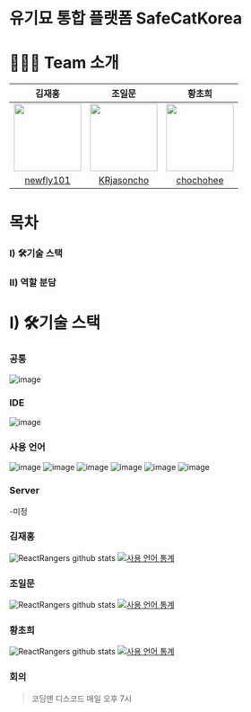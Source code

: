 # 유기묘 통합 플랫폼 SafeCatKorea

# 👨‍👨‍👧 Team 소개
|김재홍|조일문|황초희|
|:-----:|:-----:|:-----:|
|<img src="https://github.com/newfly101/ReactRangers/assets/62008619/959b13db-cfce-49d5-b3ce-d2214baf1b41" width="120px" height="120px" />|<img src="https://github.com/newfly101/ReactRangers/assets/62008619/c481e5c3-046d-4883-a550-df55e3f57c68" width="120px" height="120px" />|<img src="https://github.com/newfly101/ReactRangers/assets/62008619/aeaf57ee-7b6d-48cc-a4fd-5c39840f01b7" width="120px" height="120px" />|
|[newfly101](https://github.com/newfly101)|[KRjasoncho](https://github.com/KRjasoncho)|[chochohee](https://github.com/chochohee)|


# 목차
### I) 🛠기술 스택
### II) 역할 분담



# I) 🛠기술 스택
### 공통
![image](https://camo.githubusercontent.com/ccbdc29329afff39a4b077da431827477c1c0b3b8546e2ec570e8acd88bcc0fb/68747470733a2f2f696d672e736869656c64732e696f2f62616467652f6769742d4630353033323f7374796c653d666f722d7468652d6261646765266c6f676f3d676974266c6f676f436f6c6f723d7768697465)

### IDE
![image](https://camo.githubusercontent.com/fd2e8e83472645cd2b998d60168763bb7d8346ecb7f180076617eac3f7bcb6de/68747470733a2f2f696d672e736869656c64732e696f2f62616467652f496e74656c6c694a494445412d3030303030302e7376673f7374796c653d666f722d7468652d6261646765266c6f676f3d696e74656c6c696a2d69646561266c6f676f436f6c6f723d7768697465) 

### 사용 언어
![image](https://camo.githubusercontent.com/7ede6d21b6aec3947375e33c2e9c620fa0c1af65bad223b32f01f915ef132755/68747470733a2f2f696d672e736869656c64732e696f2f62616467652f68746d6c352d4544374433313f7374796c653d666f722d7468652d6261646765266c6f676f3d68746d6c35266c6f676f436f6c6f723d7768697465) ![image](https://camo.githubusercontent.com/16fea79fb97d299ed1e8821f36586055821b8795f0329f5debee7392e6e5c617/68747470733a2f2f696d672e736869656c64732e696f2f62616467652f72656163742d3631444146423f7374796c653d666f722d7468652d6261646765266c6f676f3d7265616374266c6f676f436f6c6f723d626c61636b) ![image](https://camo.githubusercontent.com/4e29793ad0c38bc181efe8c11cfd2f1dd2bcd5403953be3845737a154b7fec9c/68747470733a2f2f696d672e736869656c64732e696f2f62616467652f4a6176615363726970742d4646433030303f7374796c653d666f722d7468652d6261646765266c6f676f3d4a617661536372697074266c6f676f436f6c6f723d626c61636b) ![image](https://camo.githubusercontent.com/74dc049c7e749808146ebaaaeeced90ba567453d1cc008b3e08c27cc20234e4d/68747470733a2f2f696d672e736869656c64732e696f2f62616467652f72656475782d3736344142433f7374796c653d666f722d7468652d6261646765266c6f676f3d7265647578266c6f676f436f6c6f723d7768697465) ![image](https://camo.githubusercontent.com/2d97277bab3501304936c98c236225fbe7ab81d026d92c824ba75b58bba316c5/68747470733a2f2f696d672e736869656c64732e696f2f62616467652f435353332d3030413745323f7374796c653d666f722d7468652d6261646765266c6f676f3d63737333266c6f676f436f6c6f723d7768697465) ![image](https://camo.githubusercontent.com/d53346d6e23c6bad0d4379480a6a3e2c0249543c2d1b0dddd60dd6da35d82990/68747470733a2f2f696d672e736869656c64732e696f2f62616467652f7374796c6564636f6d706f6e656e74732d4442373039333f7374796c653d666f722d7468652d6261646765266c6f676f3d7374796c6564636f6d706f6e656e7473266c6f676f436f6c6f723d7768697465)

### Server
-미정

### 김재홍
![ReactRangers github stats](https://github-readme-stats.vercel.app/api?username=newfly101&theme=radical)
[![사용 언어 통계](https://github-readme-stats.vercel.app/api/top-langs/?username=newfly101&layout=compact&hide=svelte,python,dockerfile&theme=radical)](https://github.com/newfly101/SafeCatKorea/github-readme-stats)

### 조일문
![ReactRangers github stats](https://github-readme-stats.vercel.app/api?username=KRjasonCho&theme=radical)
[![사용 언어 통계](https://github-readme-stats.vercel.app/api/top-langs/?username=KRjasonCho&layout=compact&hide=svelte,python,dockerfile&theme=radical)](https://github.com/KRjasonCho/SafeCatKorea/github-readme-stats)

### 황초희
![ReactRangers github stats](https://github-readme-stats.vercel.app/api?username=chochohee&theme=radical)
[![사용 언어 통계](https://github-readme-stats.vercel.app/api/top-langs/?username=chochohee&layout=compact&hide=svelte,python,dockerfile&theme=radical)](https://github.com/chochohee/SafeCatKorea/github-readme-stats)

### 회의 
> 코딩맨 디스코드 매일 오후 7시
